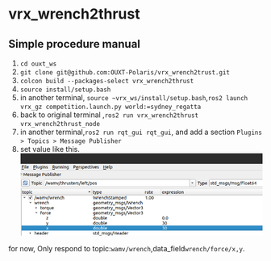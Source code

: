 # vrx_wrench2thrust

## Simple procedure manual
1. `cd ouxt_ws`
2. `git clone git@github.com:OUXT-Polaris/vrx_wrench2trust.git`
2. `colcon build --packages-select vrx_wrench2thrust`
3. `source install/setup.bash`
4.  in another terminal, `source ~vrx_ws/install/setup.bash`,`ros2 launch vrx_gz competition.launch.py world:=sydney_regatta`
5.  back to original terminal ,`ros2 run vrx_wrench2thrust vrx_wrench2thrust_node`
5. in another terminal,`ros2 run rqt_gui rqt_gui`, and add a section `Plugins > Topics > Message Publisher`
6. set value like this.
![img.png](rqt_topic.png)

for now, Only respond to topic:`wamv/wrench`,data_field`wrench/force/x,y`.
 
